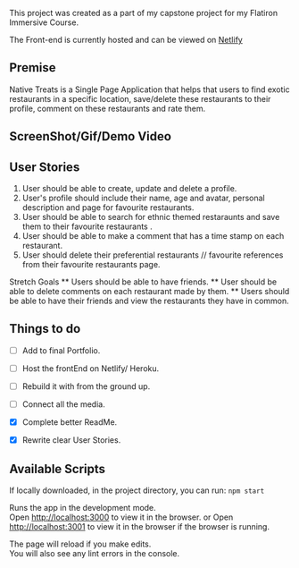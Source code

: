This project was created as a part of my capstone project for my Flatiron Immersive Course. 

The Front-end is currently hosted and can be viewed on [Netlify](https://native-treats.netlify.com/) 

## Premise
Native Treats is a Single Page Application that helps that users to find exotic restaurants in a specific location, 
save/delete these restaurants to their profile, comment on these restaurants and rate them. 

## ScreenShot/Gif/Demo Video



## User Stories
1. User should be able to create, update and delete a profile.
2. User's profile should include their name, age and avatar, personal description and page for favourite restaurants.
3. User should be able to search for ethnic themed restaraunts and save them to their favourite restaurants .
4. User should be able to make a comment that has a time stamp on each restaurant. 
5. User should delete their preferential restaurants // favourite references from their favourite restaurants page.

Stretch Goals
** Users should be able to have friends.
** User should be able to delete comments on each restaurant made by them. 
** Users should be able to have their friends and view the restaurants they have in common.


## Things to do
- [ ] Add to final Portfolio.
- [ ] Host the frontEnd on Netlify/ Heroku. 
- [ ] Rebuild it with from the ground up.
- [ ] Connect all the media.
- [x] Complete better ReadMe.
- [x] Rewrite clear User Stories.


## Available Scripts
If locally downloaded, in the project directory, you can run: `npm start`

Runs the app in the development mode.<br>
Open [http://localhost:3000](http://localhost:3000) to view it in the browser.
or
Open [http://localhost:3001](http://localhost:3001) to view it in the browser if the browser is running.

The page will reload if you make edits.<br>
You will also see any lint errors in the console.
